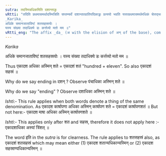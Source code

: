 ```yaml
---
sutra: तदस्मिन्नधिकमिति दशान्ताड्डः
vRtti: "तदिति प्रथमासमर्थादस्मिन्निति सप्तम्यर्थे दशान्तात्प्रातिपदिकाड्डः प्रत्ययो भवति यत्तत्प्रथमासमर्थमधिकं चेत्तद्भवति । इतिकरणस्ततश्चेद्विवक्षा ॥
_Karika_
अधिके समानजाताविष्टं शतसहस्रयोः ।
यस्य संख्या तदाधिक्ये डः कर्त्तव्यो मतो मम ॥"
vRtti_eng: "The affix _da_ (अ with the elision of अन् of the base), comes after a Numeral ending in _dasan_, being in the first case in construction, in the sense of "this is surplus"."
---
```

_Karika_

अधिके समानजाताविष्टं शतसहस्रयोः ।
यस्य संख्या तदाधिक्ये डः कर्त्तव्यो मतो मम ॥

Thus एकादश अधिका अस्मिन् शते = एकादशं शतं "hundred + eleven". So also एकादशं सहस्रं ॥

Why do we say ending in दशन् ? Observe पंचाधिका अस्मिन् शते ॥

Why do we say "ending" ? Observe दशाधिका अस्मिन् शते ॥ 

_Ishti_:- This rule applies when both words denote a thing of the same denomination. As एकादश कार्षापणा अधिका अस्मिन् कार्षापण शते = एकादशं कार्षापणशतं ॥ But not here:- एकादश माषा अधिका अस्मिन् कार्षापणशते ॥

_Ishti_:- This applies only after शत and सहस्र, therefore it does not apply here :- एकादशाधिका अस्यां त्रिंशत् ॥

The word इति in the _sutra_ is for clearness. The rule applies to शतसहस्रं also, as एकादशं शतसहस्रं which may mean either (1) एकादश शतान्यधिकान्यस्मिन् or (2) एकादश सहस्राण्यधिकान्यस्मिन् ॥
